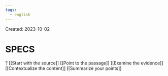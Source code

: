 ```yaml
---
tags:
  - english
---
```

Created: 2023-10-02

# SPECS
?
[[Start with the source]]
[[Point to the passage]]
[[Examine the evidence]]
[[Contextualize the content]]
[[Summarize your points]]
<!--SR:!2023-11-17,28,250-->

